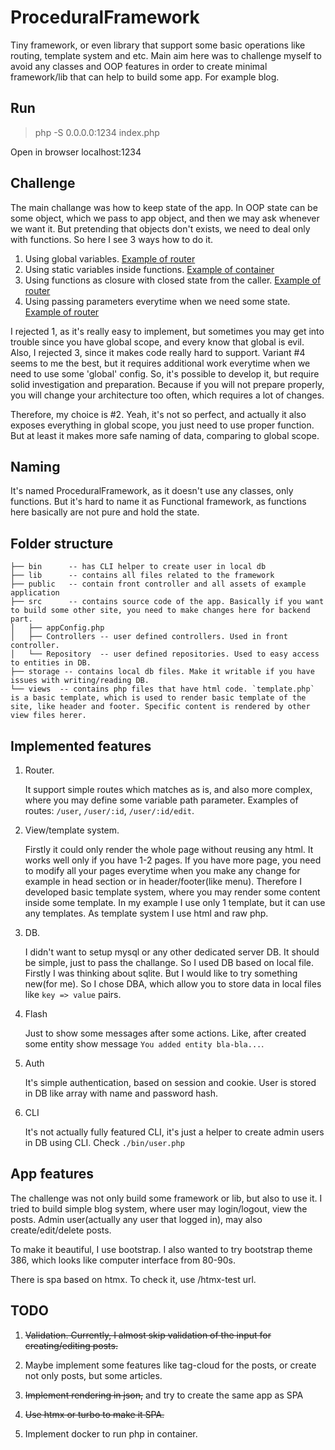 # ProceduralFramework
Tiny framework, or even library that support some basic operations like routing, template system and etc. Main aim here was to challenge myself to avoid any classes and OOP features in order to create minimal framework/lib that can help to build some app. For example blog.

## Run

> php -S 0.0.0.0:1234 index.php

Open in browser localhost:1234

## Challenge

The main challange was how to keep state of the app. In OOP state can be some object, which we pass to app object, and then we may ask whenever we want it.
But pretending that objects don't exists, we need to deal only with functions. So here I see 3 ways how to do it.

1. Using global variables. [Example of router](https://gist.github.com/aspergarus/0f632bc9050f8f851927b9f522a9a61e)
2. Using static variables inside functions. [Example of container](https://gist.github.com/aspergarus/b26c5ce90138d689ca5641644ece7b94)
3. Using functions as closure with closed state from the caller. [Example of router](https://gist.github.com/aspergarus/b2a56ece47d9409a47261a1bbaa0d47e)
4. Using passing parameters everytime when we need some state. [Example of router](https://gist.github.com/aspergarus/e1ea98febafaea25124455b0247173da)

I rejected 1, as it's really easy to implement, but sometimes you may get into trouble since you have global scope, and every know that global is evil.
Also, I rejected 3, since it makes code really hard to support. 
Variant #4 seems to me the best, but it requires additional work everytime when we need to use some 'global' config. So, it's possible to develop it, but require solid investigation and preparation. Because if you will not prepare properly, you will change your architecture too often, which requires a lot of changes.

Therefore, my choice is #2. Yeah, it's not so perfect, and actually it also exposes everything in global scope, you just need to use proper function. But at least it makes more safe naming of data, comparing to global scope.

## Naming

It's named ProceduralFramework, as it doesn't use any classes, only functions. But it's hard to name it as Functional framework, as functions here basically are not pure and hold the state.

## Folder structure

```
├── bin      -- has CLI helper to create user in local db
├── lib      -- contains all files related to the framework
├── public   -- contain front controller and all assets of example application
├── src      -- contains source code of the app. Basically if you want to build some other site, you need to make changes here for backend part.
│   ├── appConfig.php
│   ├── Controllers -- user defined controllers. Used in front controller.
│   └── Repository  -- user defined repositories. Used to easy access to entities in DB.
├── storage -- contains local db files. Make it writable if you have issues with writing/reading DB.
└── views  -- contains php files that have html code. `template.php` is a basic template, which is used to render basic template of the site, like header and footer. Specific content is rendered by other view files herer.
```

## Implemented features

1. Router.

    It support simple routes which matches as is, and also more complex, where you may define some variable path parameter. Examples of routes: `/user`, `/user/:id`, `/user/:id/edit`. 
   
2. View/template system.

    Firstly it could only render the whole page without reusing any html. It works well only if you have 1-2 pages. If you have more page, you need to modify all your pages everytime when you make any change for example in head section or in header/footer(like menu). Therefore I developed basic template system, where you may render some content inside some template. In my example I use only 1 template, but it can use any templates. As template system I use html and raw php.

3. DB.

    I didn't want to setup mysql or any other dedicated server DB. It should be simple, just to pass the challange. So I used DB based on local file. Firstly I was thinking about sqlite. But I would like to try something new(for me). So I chose DBA, which allow you to store data in local files like `key => value` pairs.

4. Flash

    Just to show some messages after some actions. Like, after created some entity show message `You added entity bla-bla...`.

5. Auth

    It's simple authentication, based on session and cookie. User is stored in DB like array with name and password hash.

6. CLI

    It's not actually fully featured CLI, it's just a helper to create admin users in DB using CLI. Check `./bin/user.php`

## App features

The challenge was not only build some framework or lib, but also to use it. I tried to build simple blog system, where user may login/logout, view the posts. Admin user(actually any user that logged in), may also create/edit/delete posts.

To make it beautiful, I use bootstrap. I also wanted to try bootstrap theme 386, which looks like computer interface from 80-90s.

There is spa based on htmx. To check it, use /htmx-test url.

## TODO

1. ~~Validation. Currently, I almost skip validation of the input for creating/editing posts.~~

2. Maybe implement some features like tag-cloud for the posts, or create not only posts, but some articles.

3. ~~Implement rendering in json,~~ and try to create the same app as SPA

4. ~~Use htmx or turbo to make it SPA.~~

5. Implement docker to run php in container.
